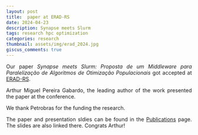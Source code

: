 ```yaml
---
layout: post
title:  paper at ERAD-RS
date: 2024-04-23
description: Synapse meets Slurm
tags: research hpc optimization
categories: research
thumbnail: assets/img/erad_2024.jpg
giscus_comments: true
---
```


<style>body {text-align: justify}</style>

Our paper *Synapse meets Slurm: Proposta de um Middleware para Paralelização de Algoritmos de Otimização Populacionais* got accepted at [ERAD-RS](https://cradrs.github.io/eradrs2024/).

Arthur Miguel Pereira Gabardo, the leading author of the work presented the paper at the conference. 

We thank Petrobras for the funding the research. 

The paper and presentation sldies can be found in the [Publications](https://pajaskowiak.github.io/publications/) page. The slides are also linked there. Congrats Arthur! 


